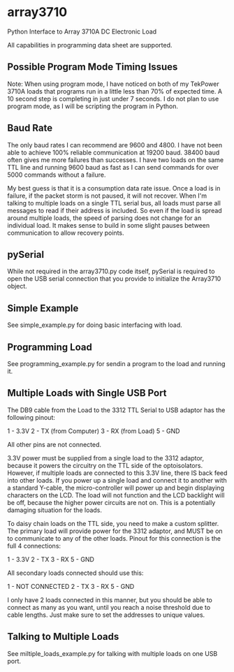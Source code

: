 array3710
=========

Python Interface to Array 3710A DC Electronic Load

All capabilities in programming data sheet are supported.  

## Possible Program Mode Timing Issues
Note: When using program mode, I have noticed on both of my TekPower 3710A 
loads that programs run in a little less than 70% of expected time.  A 10 second
step is completing in just under 7 seconds.  I do not plan to use program mode, as
I will be scripting the program in Python.  

## Baud Rate
The only baud rates I can recommend are 9600 and 4800.  I have not been able to 
achieve 100% reliable communication at 19200 baud.  38400 baud often gives me more
failures than successes.  I have two loads on the same TTL line and running 9600 baud
as fast as I can send commands for over 5000 commands without a failure.

My best guess is that it is a consumption data rate issue.  Once a load is in failure,
if the packet storm is not paused, it will not recover.  When I'm talking to multiple
loads on a single TTL serial bus, all loads must parse all messages to read if their
address is included.  So even if the load is spread around multiple loads, the speed
of parsing does not change for an individual load.  It makes sense to build in some
slight pauses between communication to allow recovery points.

## pySerial

While not required in the array3710.py code itself, pySerial is required to open the
USB serial connection that you provide to initialize the Array3710 object.  

## Simple Example

See simple_example.py for doing basic interfacing with load.

## Programming Load

See programming_example.py for sendin a program to the load and running it.

## Multiple Loads with Single USB Port
The DB9 cable from the Load to the 3312 TTL Serial to USB adaptor has the following pinout:

1 - 3.3V
2 - TX (from Computer)
3 - RX (from Load)
5 - GND

All other pins are not connected.

3.3V power must be supplied from a single load to the 3312 adaptor, because it powers the 
circuitry on the TTL side of the optoisolators.  However, if multiple loads are connected
to this 3.3V line, there IS back feed into other loads.  If you power up a single load and
connect it to another with a standard Y-cable, the micro-controller will power up and 
begin displaying characters on the LCD.  The load will not function and the LCD backlight
will be off, because the higher power circuits are not on.  This is a potentially damaging
situation for the loads.  

To daisy chain loads on the TTL side, you need to make a custom splitter.  The primary
load will provide power for the 3312 adaptor, and MUST be on to communicate to any of the
other loads.  Pinout for this connection is the full 4 connections:

1 - 3.3V
2 - TX
3 - RX
5 - GND

All secondary loads connected should use this:

1 - NOT CONNECTED
2 - TX
3 - RX
5 - GND

I only have 2 loads connected in this manner, but you should be able to connect as many
as you want, until you reach a noise threshold due to cable lengths.  Just make sure to 
set the addresses to unique values.

## Talking to Multiple Loads

See miltiple_loads_example.py for talking with multiple loads on one USB port.